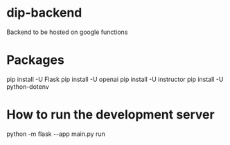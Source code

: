 # dip-backend
Backend to be hosted on google functions

# Packages
pip install -U Flask
pip install -U openai
pip install -U instructor
pip install -U python-dotenv 

# How to run the development server
python -m flask --app main.py run
